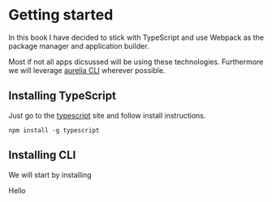 # Getting started

In this book I have decided to stick with TypeScript and use Webpack as the package manager and application builder.

Most if not all apps dicsussed will be using these technologies. Furthermore we will leverage [aurelia CLI](https://github.com/aurelia/cli) wherever possible.

## Installing TypeScript

Just go to the [typescript](https://www.typescriptlang.org/) site and follow install instructions.

`npm install -g typescript`

## Installing CLI

We will start by installing

Hello

